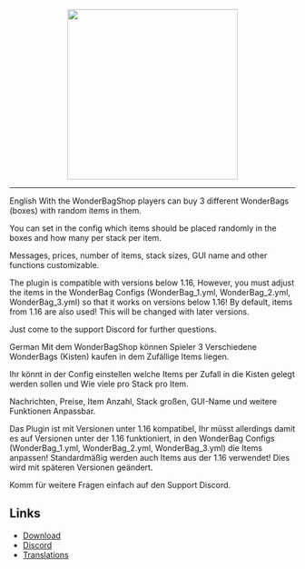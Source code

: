<p align="center">
    <img src="https://imgur.com/2MzR3fR" width="300">
</p>

---

English
With the WonderBagShop players can buy 3 different WonderBags (boxes) with random items in them.

You can set in the config which items should be placed randomly in the boxes and how many per stack per item.

Messages, prices, number of items, stack sizes, GUI name and other functions customizable.

The plugin is compatible with versions below 1.16, 
However, you must adjust the items in the WonderBag Configs (WonderBag_1.yml, WonderBag_2.yml, WonderBag_3.yml) so that it works on versions below 1.16!
By default, items from 1.16 are also used!
This will be changed with later versions.

Just come to the support Discord for further questions.

German
Mit dem WonderBagShop können Spieler 3 Verschiedene WonderBags (Kisten) kaufen in dem Zufällige Items liegen.

Ihr könnt in der Config einstellen welche Items per Zufall in die Kisten gelegt werden sollen und Wie viele pro Stack pro Item.

Nachrichten, Preise, Item Anzahl, Stack großen, GUI-Name und weitere Funktionen Anpassbar.

Das Plugin ist mit Versionen unter 1.16 kompatibel, 
Ihr müsst allerdings damit es auf Versionen unter der 1.16 funktioniert, in den WonderBag Configs (WonderBag_1.yml, WonderBag_2.yml, WonderBag_3.yml) die Items anpassen!
Standardmäßig werden auch Items aus der 1.16 verwendet!
Dies wird mit späteren Versionen geändert.

Komm für weitere Fragen einfach auf den Support Discord.

## Links
* [Download]()
* [Discord](https://discord.gg/vRyXFFterJ)
* [Translations](https://github.com/JaTiTV/WonderBagShop-privat-/tree/master/Languages)

